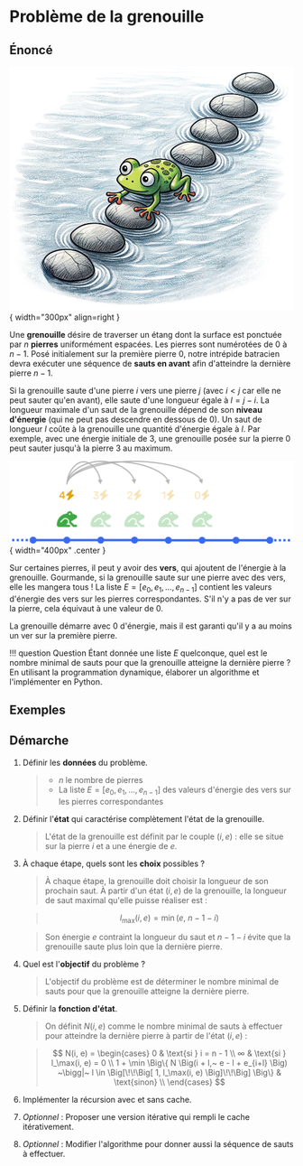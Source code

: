 # Problème de la grenouille

## Énoncé

![](ressources/frog.png){ width="300px" align=right }

Une **grenouille** désire de traverser un étang dont la surface est ponctuée par $n$ **pierres** uniformément espacées. Les pierres sont  numérotées de $0$ à $n - 1$. Posé initialement sur la première pierre $0$, notre intrépide batracien devra exécuter une séquence de **sauts en avant** afin d'atteindre la dernière pierre $n - 1$.

Si la grenouille saute d'une pierre $i$ vers une pierre $j$ (avec $i < j$ car elle ne peut sauter qu'en avant), elle saute d'une longueur égale à $l = j - i$. La longueur maximale d'un saut de la grenouille dépend de son **niveau d'énergie** (qui ne peut pas descendre en dessous de 0). Un saut de longueur $l$ coûte à la grenouille une quantité d'énergie égale à $l$. Par exemple, avec une énergie initiale de 3, une grenouille posée sur la pierre $0$ peut sauter jusqu'à la pierre $3$ au maximum.

![](ressources/jump.png){ width="400px" .center }

Sur certaines pierres, il peut y avoir des **vers**, qui ajoutent de l'énergie à la grenouille. Gourmande, si la grenouille saute sur une pierre avec des vers, elle les mangera tous ! La liste $E = [e_0, e_1, \ldots, e_{n-1}]$ contient les valeurs d'énergie des vers sur les pierres correspondantes. S'il n'y a pas de ver sur la pierre, cela équivaut à une valeur de 0.

La grenouille démarre avec 0 d'énergie, mais il est garanti qu'il y a au moins un ver sur la première pierre.

!!! question Question
    Étant donnée une liste $E$ quelconque, quel est le nombre minimal de sauts  pour que la grenouille atteigne la dernière pierre ? En utilisant la programmation dynamique, élaborer un algorithme et l'implémenter en Python.

## Exemples

## Démarche

1. Définir les **données** du problème.

    > * $n$ le nombre de pierres
    > * La liste $E = [e_0, e_1, \ldots, e_{n-1}]$ des valeurs d'énergie des vers sur les pierres correspondantes 

4. Définir l'**état** qui caractérise complètement l'état de la grenouille.

    > L'état de la grenouille est définit par le couple $(i, e)$ : elle se situe sur la pierre $i$ et a une énergie de $e$.


5. À chaque étape, quels sont les  **choix** possibles ?

    > À chaque étape, la grenouille doit choisir la longueur de son prochain saut. À partir d'un état $(i, e)$ de la grenouille, la longueur de saut maximal qu'elle puisse réaliser est :

    > $$
    l_\max(i, e) = \min(e,~ n - 1 - i)
    $$

    > Son énergie $e$ contraint la longueur du saut et $n - 1 - i$ évite que la grenouille saute plus loin que la dernière pierre.

6. Quel est l'**objectif** du problème ?

    > L'objectif du problème est de déterminer le nombre minimal de sauts pour que la grenouille atteigne la dernière pierre.

7. Définir la **fonction d'état**.

    > On définit $N(i, e)$ comme le nombre minimal de sauts à effectuer pour atteindre la dernière pierre à partir de l'état $(i, e)$ :

    > $$
    N(i, e) =
    \begin{cases}
        0 & \text{si } i = n - 1 \\
        ∞ & \text{si } l_\max(i, e) = 0 \\
        1 + \min \Big\{ N \Big(i + l,~ e - l + e_{i+l} \Big) ~\bigg|~  l \in \Big[\!\!\Big[ 1, l_\max(i, e)  \Big]\!\!\Big] \Big\} & \text{sinon} \\
    \end{cases}
    $$

8. Implémenter la récursion avec et sans cache.
9.  *Optionnel* : Proposer une version itérative qui rempli le cache itérativement.
10. *Optionnel* : Modifier l'algorithme pour donner aussi la séquence de sauts à effectuer.